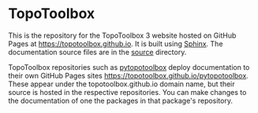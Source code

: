 # TopoToolbox

This is the repository for the TopoToolbox 3 website hosted on GitHub
Pages at https://topotoolbox.github.io. It is built using
[Sphinx](https://www.sphinx-doc.org). The documentation source files
are in the
[source](https://github.com/TopoToolbox/topotoolbox.github.io/tree/main/source)
directory.

TopoToolbox repositories such as
[pytopotoolbox](https://github.com/TopoToolbox/pytopotoolbox) deploy
documentation to their own GitHub Pages sites
https://topotoolbox.github.io/pytopotoolbox. These appear under the
topotoolbox.github.io domain name, but their source is hosted in the
respective repositories. You can make changes to the documentation of
one the packages in that package's repository.
